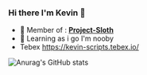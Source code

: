 ### Hi there I'm Kevin 👋

- 🔭 Member of : <a href="https://github.com/Project-Sloth">**Project-Sloth**</a>
- 🌱 Learning as i go I'm nooby
- Tebex https://kevin-scripts.tebex.io/

![Anurag's GitHub stats](https://github-readme-stats.vercel.app/api?username=KevinGirardx&show_icons=true&theme=tokyonight)
